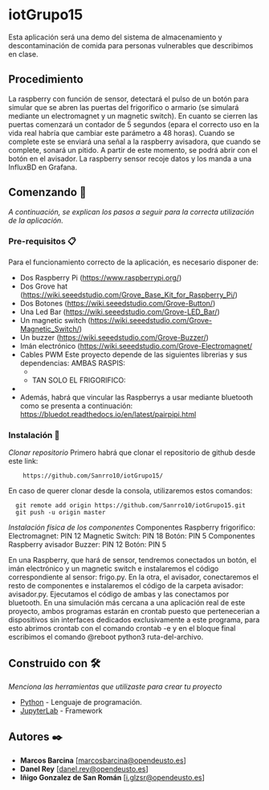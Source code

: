 # iotGrupo15

Esta aplicación será una demo del sistema de almacenamiento y descontaminación de comida para personas vulnerables que describimos en clase.

## Procedimiento

La raspberry con función de sensor, detectará el pulso de un botón para simular que se abren las puertas del frigorífico o armario (se simulará mediante un electromagnet y un magnetic switch). En cuanto se cierren las puertas comenzará un contador de 5 segundos (epara el correcto uso en la vida real habría que cambiar este parámetro a 48 horas).
Cuando se complete este se enviará una señal a la raspberry avisadora, que cuando se complete, sonará un pitido. A partir de este momento, se podrá abrir con el botón en el avisador.
La raspberry sensor recoje datos y los manda a una InfluxBD en Grafana.

## Comenzando 🚀

_A continuación, se explican los pasos a seguir para la correcta utilización de la aplicación._


### Pre-requisitos 📋

Para el funcionamiento correcto de la aplicación, es necesario disponer de:
  - Dos Raspberry Pi (https://www.raspberrypi.org/)
  - Dos Grove hat (https://wiki.seeedstudio.com/Grove_Base_Kit_for_Raspberry_Pi/)
  - Dos Botones (https://wiki.seeedstudio.com/Grove-Button/)
  - Una Led Bar (https://wiki.seeedstudio.com/Grove-LED_Bar/)
  - Un magnetic switch (https://wiki.seeedstudio.com/Grove-Magnetic_Switch/)
  - Un buzzer (https://wiki.seeedstudio.com/Grove-Buzzer/)
  - Imán electrónico (https://wiki.seeedstudio.com/Grove-Electromagnet/
  - Cables PWM
Este proyecto depende de las siguientes librerias y sus dependencias:
  AMBAS RASPIS:
    - [Grove]: https://github.com/Seeed-Studio/grove.py
    - [Pybluez]: https://github.com/pybluez/pybluez
  TAN SOLO EL FRIGORIFICO:
   - [Grafana]: https://github.com/grafana/grafana
   - [Influxdb]: https://github.com/influxdata/influxdb
Además,  habrá que vincular las Raspberrys a usar mediante bluetooth como se presenta a continuación:
  https://bluedot.readthedocs.io/en/latest/pairpipi.html
 
  
### Instalación 🔧

_Clonar repositorio_
  Primero habrá que clonar el repositorio de github desde este link:
```
    https://github.com/Sanrro10/iotGrupo15/
```
  En caso de querer clonar desde la consola, utilizaremos estos comandos:
```
  git remote add origin https://github.com/Sanrro10/iotGrupo15.git
  git push -u origin master
  ```
 _Instalación física de los componentes_
  Componentes Raspberry frigorifico:
    Electromagnet: PIN 12
    Magnetic Switch: PIN 18
    Botón: PIN 5
   Componentes Raspberry avisador
    Buzzer: PIN 12
    Botón: PIN 5
    
En una Raspberry, que hará de sensor, tendremos conectados un botón, el imán electrónico y un magnetic switch e instalaremos el código correspondiente al sensor: frigo.py. 
En la otra, el avisador, conectaremos el resto de componentes e instalaremos el código de la carpeta avisador: avisador.py.
Ejecutamos el código de ambas y las conectamos por bluetooth.
En una simulación más cercana a una aplicación real de este proyecto, ambos programas estarán en crontab puesto que pertenecerian a dispositivos sin interfaces dedicados exclusivamente a este programa, para esto abrimos crontab con el comando crontab -e  y en el bloque final escribimos el comando @reboot python3 ruta-del-archivo.

## Construido con 🛠️

_Menciona las herramientas que utilizaste para crear tu proyecto_

* [Python](https://es.python.org) - Lenguaje de programación.
* [JupyterLab](https://jupyter.org) - Framework



## Autores ✒️

* **Marcos Barcina**  [marcosbarcina@opendeusto.es]
* **Danel Rey**  [danel.rey@opendeusto.es]
* **Iñigo Gonzalez de San Román** [i.glzsr@opendeusto.es]
